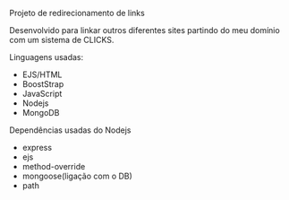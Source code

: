 Projeto de redirecionamento de links

Desenvolvido para linkar outros diferentes sites partindo do meu domínio com um sistema de CLICKS.

Linguagens usadas:
-  EJS/HTML
-  BoostStrap
-  JavaScript
-  Nodejs
-  MongoDB

Dependências usadas do Nodejs
-  express
-  ejs
-  method-override
-  mongoose(ligação com o DB)
-  path